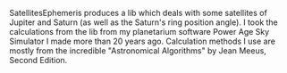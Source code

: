 SatellitesEphemeris produces a lib which deals with some satellites of Jupiter and Saturn (as well as the Saturn's ring position angle).
I took the calculations from the lib from my planetarium software Power Age Sky Simulator I made more than 20 years ago.
Calculation methods I use are mostly from the incredible "Astronomical Algorithms" by Jean Meeus, Second Edition.
